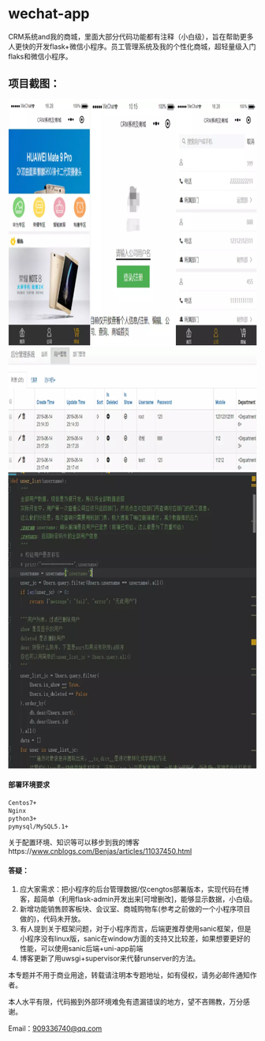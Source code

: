 # wechat-app

CRM系统and我的商城，里面大部分代码功能都有注释（小白级），旨在帮助更多人更快的开发flask+微信小程序。员工管理系统及我的个性化商城，超轻量级入门flaks和微信小程序。



## 项目截图：



<img src="assets/展示.png" alt="展示" title="展示" width="800"  height = "500" />



<img src="assets/后台.png" alt="后台" title="后台" width="1000"  height = "250" />

<img src="assets/代码.png" alt="代码" title="代码" width="1000"  height = "600" />



#### 部署环境要求

    Centos7+
    Nginx
    python3+
    pymysql/MySQL5.1+
关于配置环境、知识等可以移步到我的博客https://www.cnblogs.com/Benjas/articles/11037450.html

#### 答疑：

1. 应大家需求：把小程序的后台管理数据/仅cengtos部署版本，实现代码在博客，超简单（利用flask-admin开发出来[可增删改]，能够显示数据，小白级。
2. 新增功能销售顾客板块、会议室、商城购物车(参考之前做的一个小程序项目做的)，代码未开放。
3. 有人提到关于框架问题，对于小程序而言，后端更推荐使用sanic框架，但是小程序没有linux版，sanic在window方面的支持又比较差，如果想要更好的性能，可以使用sanic后端+uni-app前端
4. 博客更新了用uwsgi+supervisor来代替runserver的方法。



本专题并不用于商业用途，转载请注明本专题地址，如有侵权，请务必邮件通知作者。

本人水平有限，代码搬到外部环境难免有遗漏错误的地方，望不吝赐教，万分感谢。

Email：909336740@qq.com

